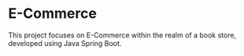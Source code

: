 # E-Commerce
This project focuses on E-Commerce within the realm of a book store, developed using Java Spring Boot.
